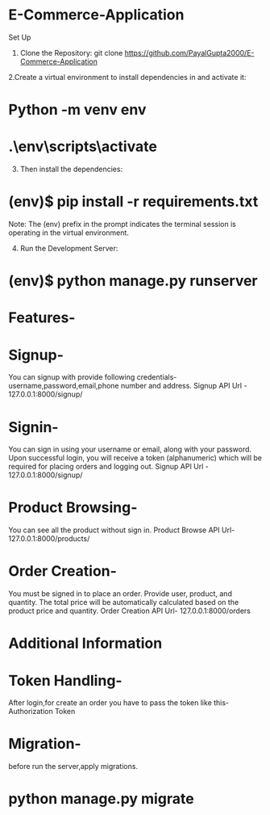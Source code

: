 # E-Commerce-Application
Set Up

1. Clone the Repository:
git clone https://github.com/PayalGupta2000/E-Commerce-Application

2.Create a virtual environment to install dependencies in and activate it:
# Python -m venv env
# .\env\scripts\activate


3. Then install the dependencies:
# (env)$ pip install -r requirements.txt
Note: The (env) prefix in the prompt indicates the terminal session is operating in the virtual environment.


4. Run the Development Server:
# (env)$ python manage.py runserver

# Features-

# Signup-
You can  signup with provide following credentials- username,password,email,phone number and address. 
Signup API Url - 127.0.0.1:8000/signup/ 

# Signin-
You can sign in using your username or email, along with your password.
Upon successful login, you will receive a token (alphanumeric) which will be required for placing orders and logging out.
 Signup API Url -  127.0.0.1:8000/signup/   

# Product Browsing-
You can see all the product without sign in.
Product Browse API Url- 127.0.0.1:8000/products/

# Order Creation-
You must be signed in to place an order.
Provide user, product, and quantity. The total price will be automatically calculated based on the product price and quantity.
 Order Creation API Url- 127.0.0.1:8000/orders

# Additional Information
# Token Handling- 
After login,for create an order you have to pass the token like this-
Authorization  Token <Your token here>

# Migration-
before run the server,apply migrations.
# python manage.py migrate



